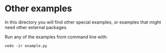 # Other examples
In this directory you will find other special examples,
or examples that might need other external packages.

Run any of the examples from command line with:

`vedo -ir example.py`
